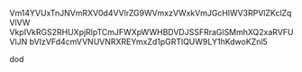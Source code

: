 Vm14YVUxTnJNVmRXV0d4VVlrZG9WVmxzVWxkVmJGcHlWV3RPVlZKclZqVlVW
VkpIVkRGS2RHUXpjRlpTCmJFWXpWWHBDVDJSSFRraGlSMmhXQ2xaRVFUVlJN
bVIzVFd4cmVVNUVNRXREYmxZd1pGRTlQUW9LY1hKdwoKZnl5

dod